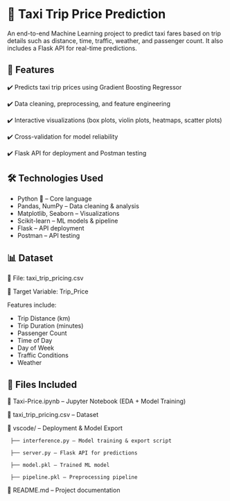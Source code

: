 # 🚖 Taxi Trip Price Prediction

An end-to-end Machine Learning project to predict taxi fares based on trip details such as distance, time, traffic, weather, and passenger count.
It also includes a Flask API for real-time predictions.

## 📌 Features

✔️ Predicts taxi trip prices using Gradient Boosting Regressor

✔️ Data cleaning, preprocessing, and feature engineering

✔️ Interactive visualizations (box plots, violin plots, 
heatmaps, scatter plots)

✔️ Cross-validation for model reliability

✔️ Flask API for deployment and Postman testing

## 🛠️ Technologies Used

 - Python 🐍 – Core language
 - Pandas, NumPy – Data cleaning & analysis
 - Matplotlib, Seaborn – Visualizations
 - Scikit-learn – ML models & pipeline
 - Flask – API deployment
 - Postman – API testing

## 📊 Dataset

📁 File: taxi_trip_pricing.csv

🎯 Target Variable: Trip_Price

Features include:

- Trip Distance (km)
- Trip Duration (minutes)
- Passenger Count
- Time of Day
- Day of Week
- Traffic Conditions
- Weather

## 📁 Files Included

📓 Taxi-Price.ipynb – Jupyter Notebook (EDA + Model Training)

📄 taxi_trip_pricing.csv – Dataset

📂 vscode/ – Deployment & Model Export

     ├── interference.py – Model training & export script
     
     ├── server.py – Flask API for predictions
     
     ├── model.pkl – Trained ML model
     
     ├── pipeline.pkl – Preprocessing pipeline
     
📄 README.md – Project documentation
